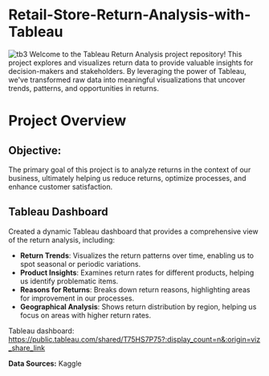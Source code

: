 # Retail-Store-Return-Analysis-with-Tableau
![tb3](https://github.com/mobolajifalugba/Retail-Store-Return-Analysis-with-Tableau/assets/51162684/98e072b9-0bb3-41e9-a0c8-8673e67a594d)
Welcome to the Tableau Return Analysis project repository! This project explores and visualizes return data to provide valuable insights for decision-makers and stakeholders. By leveraging the power of Tableau, we've transformed raw data into meaningful visualizations that uncover trends, patterns, and opportunities in returns.
# Project Overview
## Objective:
The primary goal of this project is to analyze returns in the context of our business, ultimately helping us reduce returns, optimize processes, and enhance customer satisfaction.
## Tableau Dashboard
Created a dynamic Tableau dashboard that provides a comprehensive view of the return analysis, including:
- **Return Trends**: Visualizes the return patterns over time, enabling us to spot seasonal or periodic variations.
- **Product Insights**: Examines return rates for different products, helping us identify problematic items.
- **Reasons for Returns**: Breaks down return reasons, highlighting areas for improvement in our processes.
- **Geographical Analysis**: Shows return distribution by region, helping us focus on areas with higher return rates.

Tableau dashboard: https://public.tableau.com/shared/T75HS7P75?:display_count=n&:origin=viz_share_link

**Data Sources:** Kaggle
